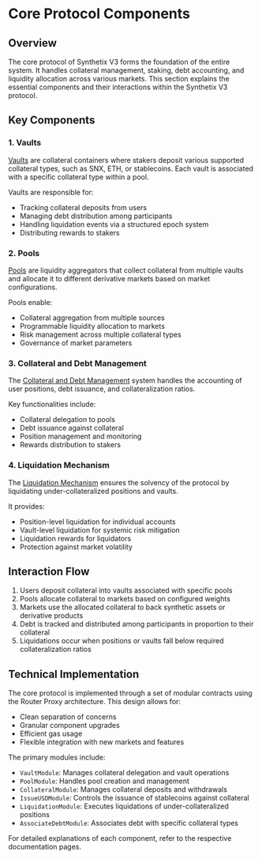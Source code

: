 # Core Protocol Components

## Overview

The core protocol of Synthetix V3 forms the foundation of the entire system. It handles collateral management, staking, debt accounting, and liquidity allocation across various markets. This section explains the essential components and their interactions within the Synthetix V3 protocol.

## Key Components

### 1. Vaults

[Vaults](./vaults.md) are collateral containers where stakers deposit various supported collateral types, such as SNX, ETH, or stablecoins. Each vault is associated with a specific collateral type within a pool.

Vaults are responsible for:
- Tracking collateral deposits from users
- Managing debt distribution among participants
- Handling liquidation events via a structured epoch system
- Distributing rewards to stakers

### 2. Pools

[Pools](./pools.md) are liquidity aggregators that collect collateral from multiple vaults and allocate it to different derivative markets based on market configurations.

Pools enable:
- Collateral aggregation from multiple sources
- Programmable liquidity allocation to markets
- Risk management across multiple collateral types
- Governance of market parameters

### 3. Collateral and Debt Management

The [Collateral and Debt Management](./collateral-debt.md) system handles the accounting of user positions, debt issuance, and collateralization ratios.

Key functionalities include:
- Collateral delegation to pools
- Debt issuance against collateral
- Position management and monitoring
- Rewards distribution to stakers

### 4. Liquidation Mechanism

The [Liquidation Mechanism](./liquidation.md) ensures the solvency of the protocol by liquidating under-collateralized positions and vaults.

It provides:
- Position-level liquidation for individual accounts
- Vault-level liquidation for systemic risk mitigation
- Liquidation rewards for liquidators
- Protection against market volatility

## Interaction Flow

1. Users deposit collateral into vaults associated with specific pools
2. Pools allocate collateral to markets based on configured weights
3. Markets use the allocated collateral to back synthetic assets or derivative products
4. Debt is tracked and distributed among participants in proportion to their collateral
5. Liquidations occur when positions or vaults fall below required collateralization ratios

## Technical Implementation

The core protocol is implemented through a set of modular contracts using the Router Proxy architecture. This design allows for:
- Clean separation of concerns
- Granular component upgrades
- Efficient gas usage
- Flexible integration with new markets and features

The primary modules include:
- `VaultModule`: Manages collateral delegation and vault operations
- `PoolModule`: Handles pool creation and management
- `CollateralModule`: Manages collateral deposits and withdrawals
- `IssueUSDModule`: Controls the issuance of stablecoins against collateral
- `LiquidationModule`: Executes liquidations of under-collateralized positions
- `AssociateDebtModule`: Associates debt with specific collateral types

For detailed explanations of each component, refer to the respective documentation pages.
